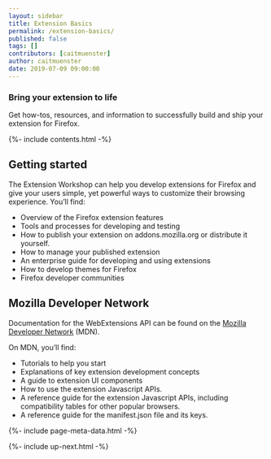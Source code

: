 ```yaml
---
layout: sidebar
title: Extension Basics
permalink: /extension-basics/
published: false
tags: []
contributors: [caitmuenster]
author: caitmuenster
date: 2019-07-09 09:00:00
---
```


<!-- Overview Page Hero Banner -->

<section class="overview-hero" style="background-image: url({% asset "develop-overview-hero-bg.jpg" @optim @path %});">
<div class="module">
<article class="module-content grid-x grid-padding-x">
<div class="cell small-12">
<div class="overview-hero-description" markdown="1">

# Bring your extension to life

Get how-tos, resources, and information to successfully build and ship your extension for Firefox.

</div>
<div class="overview-hero-cta"></div>
</div>
</article>
</div>
</section>

<!-- END: Overview Page Hero Banner -->

<!-- Single Column Body Module -->

<section id="getting-started" class="module">
<aside class="module-aside table-of-contents">

{%- include contents.html -%}

</aside>
<article class="module-content grid-x grid-padding-x">
<div class="cell small-12" markdown="1">

## Getting started

The Extension Workshop can help you develop extensions for Firefox and give your users simple, yet powerful ways to customize their browsing experience. You’ll find:

- Overview of the Firefox extension features
- Tools and processes for developing and testing
- How to publish your extension on addons.mozilla.org or distribute it yourself.
- How to manage your published extension
- An enterprise guide for developing and using extensions
- How to develop themes for Firefox
- Firefox developer communities

</div>
</article>
</section>

<!-- END: Single Column Body Module -->

<!-- Single Column Body Module -->

<section id="mozilla-developer-network" class="module">
<article class="module-content grid-x grid-padding-x">
<div class="cell small-12" markdown="1">

## Mozilla Developer Network

Documentation for the WebExtensions API can be found on the [Mozilla Developer Network](https://developer.mozilla.org/docs/Mozilla/Add-ons/WebExtensions) (MDN).

On MDN, you’ll find:

- Tutorials to help you start
- Explanations of key extension development concepts
- A guide to extension UI components
- How to use the extension Javascript APIs.
- A reference guide for the extension Javascript APIs, including compatibility tables for other popular browsers.
- A reference guide for the manifest.json file and its keys.

</div>
</article>
</section>

<!-- END: Single Column Body Module -->

<!-- Meta Data -->

{%- include page-meta-data.html -%}

<!-- END: Meta Data -->

<!-- Up Next -->

{%- include up-next.html -%}

<!-- END: Up Next -->